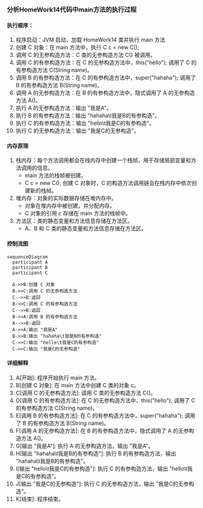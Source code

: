 ### 分析HomeWork14代码中main方法的执行过程

#### 执行顺序：

1. 程序启动：JVM 启动，加载 HomeWork14 类并执行 main 方法
2. 创建 C 对象：在 main 方法中，执行 C c = new C();
3. 调用 C 的无参构造方法：C 类的无参构造方法 C() 被调用。
4. 调用 C 的有参构造方法：在 C 的无参构造方法中，this("hello"); 调用了 C 的有参构造方法 C(String name)。
5. 调用 B 的有参构造方法：在 C 的有参构造方法中，super("hahaha"); 调用了 B 的有参构造方法 B(String name)。
6. 调用 A 的无参构造方法：在 B 的有参构造方法中，隐式调用了 A 的无参构造方法 A()。
7. 执行 A 的无参构造方法：输出 "我是A"。
8. 执行 B 的有参构造方法：输出 "hahaha\t我是B的有参构造"。
9. 执行 C 的有参构造方法：输出 "hello\t我是C的有参构造"。
10. 执行 C 的无参构造方法：输出 "我是C的无参构造"。

#### 内存原理

1. 栈内存：每个方法调用都会在栈内存中创建一个栈帧，用于存储局部变量和方法调用的信息。
    - main 方法的栈帧被创建。
    - C c = new C(); 创建 C 对象时，C 的构造方法调用链会在栈内存中依次创建新的栈帧。
2. 堆内存：对象的实际数据存储在堆内存中。 
    - 对象在堆内存中被创建，并分配内存。
    - C 对象的引用 c 存储在 main 方法的栈帧中。
3. 方法区：类的静态变量和方法信息存储在方法区。
    - A、B 和 C 类的静态变量和方法信息存储在方法区。
#### 控制流图
```mermaid
sequenceDiagram
  participant A
  participant B
  participant C
  
  A->>B:创建 C 对象
  B->>C:调用 C 的无参构造方法
  C-->>B:返回
  B->>C:调用 C 的有参构造方法
  C-->>B:返回
  B->>A:调用 B 的有参构造方法
  A-->>B:返回
  A->>A:输出 "我是A"
  B->>B:输出 "hahaha\t我是B的有参构造"
  C->>C:输出 "hello\t我是C的有参构造"
  C->>C:输出 "我是C的无参构造"
```

#### 详细解释

1. A[开始]: 程序开始执行 main 方法。
2. B[创建 C 对象]: 在 main 方法中创建 C 类的对象 c。
3. C[调用 C 的无参构造方法]: 调用 C 类的无参构造方法 C()。
4. D[调用 C 的有参构造方法]: 在 C 的无参构造方法中，this("hello"); 调用了 C 的有参构造方法 C(String name)。
5. E[调用 B 的有参构造方法]: 在 C 的有参构造方法中，super("hahaha"); 调用了 B 的有参构造方法 B(String name)。
6. F[调用 A 的无参构造方法]: 在 B 的有参构造方法中，隐式调用了 A 的无参构造方法 A()。
7. G[输出 "我是A"]: 执行 A 的无参构造方法，输出 "我是A"。
8. H[输出 "hahaha\t我是B的有参构造"]: 执行 B 的有参构造方法，输出 "hahaha\t我是B的有参构造"。
9. I[输出 "hello\t我是C的有参构造"]: 执行 C 的有参构造方法，输出 "hello\t我是C的有参构造"。
10. J[输出 "我是C的无参构造"]: 执行 C 的无参构造方法，输出 "我是C的无参构造"。
11. K[结束]: 程序结束。